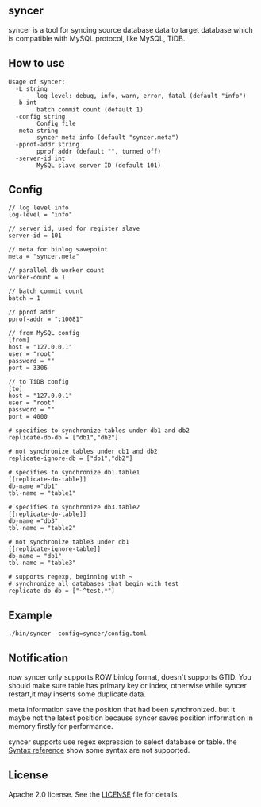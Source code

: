 ## syncer

syncer is a tool for syncing source database data to target database which is compatible with MySQL protocol, like MySQL, TiDB.

## How to use

```
Usage of syncer:
  -L string
        log level: debug, info, warn, error, fatal (default "info")
  -b int
        batch commit count (default 1)
  -config string
        Config file
  -meta string
        syncer meta info (default "syncer.meta")
  -pprof-addr string
        pprof addr (default "", turned off)
  -server-id int
        MySQL slave server ID (default 101)
```

## Config
```
// log level info
log-level = "info"

// server id, used for register slave
server-id = 101

// meta for binlog savepoint
meta = "syncer.meta"

// parallel db worker count
worker-count = 1

// batch commit count
batch = 1

// pprof addr
pprof-addr = ":10081"

// from MySQL config
[from]
host = "127.0.0.1"
user = "root"
password = ""
port = 3306

// to TiDB config
[to]
host = "127.0.0.1"
user = "root"
password = ""
port = 4000

# specifies to synchronize tables under db1 and db2
replicate-do-db = ["db1","db2"]

# not synchronize tables under db1 and db2
replicate-ignore-db = ["db1","db2"]

# specifies to synchronize db1.table1
[[replicate-do-table]]
db-name ="db1"
tbl-name = "table1"

# specifies to synchronize db3.table2
[[replicate-do-table]]
db-name ="db3"
tbl-name = "table2"

# not synchronize table3 under db1
[[replicate-ignore-table]]
db-name = "db1"
tbl-name = "table3"

# supports regexp, beginning with ~
# synchronize all databases that begin with test
replicate-do-db = ["~^test.*"]
```

## Example

```
./bin/syncer -config=syncer/config.toml
```

## Notification

now syncer only supports ROW binlog format, doesn't supports GTID. You should make sure table has primary key or index, otherwise while syncer restart,it may inserts some duplicate data.

meta information save the position that had been synchronized. but it maybe not the latest position because syncer saves position information in memory firstly for performance.

syncer supports use regex expression to select database or table. the [Syntax reference](https://github.com/google/re2/wiki/Syntax) show some syntax are not supported.

## License
Apache 2.0 license. See the [LICENSE](../LICENSE) file for details.
